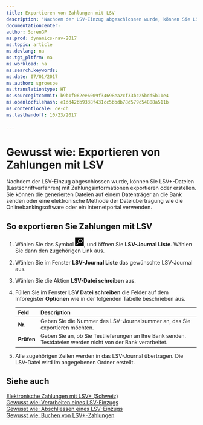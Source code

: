 ```yaml
---
title: Exportieren von Zahlungen mit LSV
description: "Nachdem der LSV-Einzug abgeschlossen wurde, können Sie LSV+-Dateien (Lastschriftverfahren) mit Zahlungsinformationen exportieren oder erstellen. Sie können die generierten Dateien auf einem Datenträger an die Bank senden oder eine elektronische Methode der Dateiübertragung wie die Onlinebankingsoftware oder ein Internetportal verwenden."
documentationcenter: 
author: SorenGP
ms.prod: dynamics-nav-2017
ms.topic: article
ms.devlang: na
ms.tgt_pltfrm: na
ms.workload: na
ms.search.keywords: 
ms.date: 07/01/2017
ms.author: sgroespe
ms.translationtype: HT
ms.sourcegitcommit: b9b1f062ee6009f34698ea2cf33bc25bdd5b11e4
ms.openlocfilehash: e1dd42bb9338f431cc5bbdb78d579c54888a511b
ms.contentlocale: de-ch
ms.lasthandoff: 10/23/2017

---
```

# <a name="how-to-export-payments-using-lsv"></a>Gewusst wie: Exportieren von Zahlungen mit LSV
Nachdem der LSV-Einzug abgeschlossen wurde, können Sie LSV+-Dateien (Lastschriftverfahren) mit Zahlungsinformationen exportieren oder erstellen. Sie können die generierten Dateien auf einem Datenträger an die Bank senden oder eine elektronische Methode der Dateiübertragung wie die Onlinebankingsoftware oder ein Internetportal verwenden.  

## <a name="to-export-payments-using-lsv"></a>So exportieren Sie Zahlungen mit LSV  

1.  Wählen Sie das Symbol ![Nach Seite oder Bericht suchen](../../media/ui-search/search_small.png "Nach Seite ober Bericht suchen"), und öffnen Sie **LSV-Journal Liste**. Wählen Sie dann den zugehörigen Link aus.  
2.  Wählen Sie im Fenster **LSV-Journal Liste** das gewünschte LSV-Journal aus.  
3.  Wählen Sie die Aktion **LSV-Datei schreiben** aus.  
4.  Füllen Sie im Fenster **LSV Datei schreiben** die Felder auf dem Inforegister **Optionen** wie in der folgenden Tabelle beschrieben aus.  

    |Feld|Description|  
    |---------------------------------|---------------------------------------|  
    |**Nr.**|Geben Sie die Nummer des LSV-Journalsummer an, das Sie exportieren möchten.|  
    |**Prüfen**|Geben Sie an, ob Sie Testlieferungen an Ihre Bank senden. Testdateien werden nicht von der Bank verarbeitet.|  

5.  Alle zugehörigen Zeilen werden in das LSV-Journal übertragen. Die LSV-Datei wird im angegebenen Ordner erstellt.  

## <a name="see-also"></a>Siehe auch  
 [Elektronische Zahlungen mit LSV+ (Schweiz)](swiss-electronic-payments-using-lsv-.md)   
 [Gewusst wie: Verarbeiten eines LSV-Einzugs](how-to-process-an-lsv-collection.md)   
 [Gewusst wie: Abschliessen eines LSV-Einzugs](how-to-close-an-lsv-collection.md)   
 [Gewusst wie: Buchen von LSV+-Zahlungen](how-to-post-lsv-payments.md)

